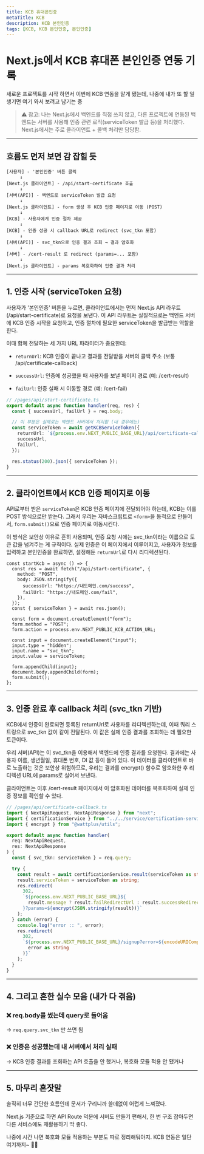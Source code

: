 ```yaml
---
title: KCB 휴대폰인증
metaTitle: KCB
description: KCB 본인인증
tags: [KCB, KCB 본인인증, 본인인증]
---
```


# Next.js에서 KCB 휴대폰 본인인증 연동 기록

새로운 프로젝트를 시작 하면서 이번에 KCB 연동을 맡게 됐는데, 나중에 내가 또 할 일 생기면 여기 와서 보려고 남기는 중

> ⚠️ 참고: 나는 Next.js에서 백엔드를 직접 쓰지 않고, 다른 프로젝트에 연동된 백엔드는 서버를 사용해 인증 관련 로직(serviceToken 발급 등)을 처리했다. Next.js에서는 주로 클라이언트 + 콜백 처리만 담당함.

---

## 흐름도 먼저 보면 감 잡힐 듯

```
[사용자] - '본인인증' 버튼 클릭
     ↓
[Next.js 클라이언트] - /api/start-certificate 호출
     ↓
[서버(API)] - 백엔드로 serviceToken 발급 요청
     ↓
[Next.js 클라이언트] - form 생성 후 KCB 인증 페이지로 이동 (POST)
     ↓
[KCB] - 사용자에게 인증 절차 제공
     ↓
[KCB] - 인증 성공 시 callback URL로 redirect (svc_tkn 포함)
     ↓
[서버(API)] - svc_tkn으로 인증 결과 조회 → 결과 암호화
     ↓
[서버] - /cert-result 로 redirect (params=... 포함)
     ↓
[Next.js 클라이언트] - params 복호화하여 인증 결과 처리
```

---

## 1. 인증 시작 (serviceToken 요청)

사용자가 '본인인증' 버튼을 누르면, 클라이언트에서는 먼저 Next.js API 라우트(/api/start-certificate)로 요청을 보낸다. 이 API 라우트는 실질적으로는 백엔드 서버에 KCB 인증 시작을 요청하고, 인증 절차에 필요한 serviceToken을 발급받는 역할을 한다.

이때 함께 전달하는 세 가지 URL 파라미터가 중요한데:

- `returnUrl`: KCB 인증이 끝나고 결과를 전달받을 서버의 콜백 주소 (보통 /api/certificate-callback)

- `successUrl`: 인증에 성공했을 때 사용자를 보낼 페이지 경로 (예: /cert-result)

- `failUrl`: 인증 실패 시 이동할 경로 (예: /cert-fail)

```ts
// /pages/api/start-certificate.ts
export default async function handler(req, res) {
  const { successUrl, failUrl } = req.body;

  // 이 부분은 실제로는 백엔드 서버에서 처리함 (내 경우에는)
  const serviceToken = await getKCBServiceToken({
    returnUrl: `${process.env.NEXT_PUBLIC_BASE_URL}/api/certificate-callback`,
    successUrl,
    failUrl,
  });

  res.status(200).json({ serviceToken });
}
```

---

## 2. 클라이언트에서 KCB 인증 페이지로 이동

API로부터 받은 `serviceToken`은 KCB 인증 페이지에 전달되어야 하는데, KCB는 이를 POST 방식으로만 받는다. 그래서 우리는 자바스크립트로 `<form>`을 동적으로 만들어서, `form.submit()`으로 인증 페이지로 이동시킨다.

이 방식은 보안상 이유로 흔히 사용되며, 인증 요청 시에는 svc_tkn이라는 이름으로 토큰 값을 넘겨주는 게 규칙이다. 실제 인증은 이 페이지에서 이루어지고, 사용자가 정보를 입력하고 본인인증을 완료하면, 설정해둔 `returnUrl`로 다시 리디렉션된다.

```tsx
const startKcb = async () => {
  const res = await fetch("/api/start-certificate", {
    method: "POST",
    body: JSON.stringify({
      successUrl: "https://내도메인.com/success",
      failUrl: "https://내도메인.com/fail",
    }),
  });
  const { serviceToken } = await res.json();

  const form = document.createElement("form");
  form.method = "POST";
  form.action = process.env.NEXT_PUBLIC_KCB_ACTION_URL;

  const input = document.createElement("input");
  input.type = "hidden";
  input.name = "svc_tkn";
  input.value = serviceToken;

  form.appendChild(input);
  document.body.appendChild(form);
  form.submit();
};
```

---

## 3. 인증 완료 후 callback 처리 (svc_tkn 기반)

KCB에서 인증이 완료되면 등록된 returnUrl로 사용자를 리디렉션하는데, 이때 쿼리 스트링으로 svc_tkn 값이 같이 전달된다. 이 값은 실제 인증 결과를 조회하는 데 필요한 토큰이다.

우리 서버(API)는 이 svc_tkn을 이용해서 백엔드에 인증 결과를 요청한다. 결과에는 사용자 이름, 생년월일, 휴대폰 번호, DI 값 등이 들어 있다. 이 데이터를 클라이언트로 바로 노출하는 것은 보안상 위험하므로, 우리는 결과를 encrypt() 함수로 암호화한 후 리디렉션 URL에 params로 실어서 보낸다.

클라이언트는 이후 /cert-result 페이지에서 이 암호화된 데이터를 복호화하여 실제 인증 정보를 확인할 수 있다.

```ts
// /pages/api/certificate-callback.ts
import { NextApiRequest, NextApiResponse } from "next";
import { certificationService } from "../../service/certification-service";
import { encrypt } from "@wattplus/utils";

export default async function handler(
  req: NextApiRequest,
  res: NextApiResponse
) {
  const { svc_tkn: serviceToken } = req.query;

  try {
    const result = await certificationService.result(serviceToken as string);
    result.serviceToken = serviceToken as string;
    res.redirect(
      302,
      `${process.env.NEXT_PUBLIC_BASE_URL}${
        result.message ? result.failRedirectUrl : result.successRedirectUrl
      }?params=${encrypt(JSON.stringify(result))}`
    );
  } catch (error) {
    console.log("error :: ", error);
    res.redirect(
      302,
      `${process.env.NEXT_PUBLIC_BASE_URL}/signup?error=${encodeURIComponent(
        error as string
      )}`
    );
  }
}
```

---

## 4. 그리고 흔한 실수 모음 (내가 다 겪음)

### ❌ req.body를 썼는데 query로 들어옴

→ `req.query.svc_tkn` 만 쓰면 됨

### ❌ 인증은 성공했는데 내 서버에서 처리 실패

→ KCB 인증 결과를 조회하는 API 호출을 안 했거나, 복호화 모듈 적용 안 됐거나

---

## 5. 마무리 혼잣말

솔직히 너무 간단한 흐름인데 문서가 구리니까 쓸데없이 어렵게 느껴졌다.

Next.js 기준으로 하면 API Route 덕분에 서버도 만들기 편해서,
한 번 구조 잡아두면 다른 서비스에도 재활용하기 딱 좋다.

나중에 시간 나면 복호화 모듈 적용하는 부분도 따로 정리해둬야지. KCB 연동은 일단 여기까지~ 😮‍💨
